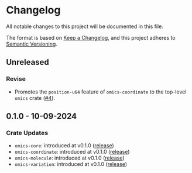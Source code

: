 # Changelog

All notable changes to this project will be documented in this file.

The format is based on [Keep a Changelog](https://keepachangelog.com/en/1.1.0/), and
this project adheres to [Semantic Versioning](https://semver.org/spec/v2.0.0.html).

## Unreleased

### Revise

- Promotes the `position-u64` feature of `omics-coordinate` to the top-level
  `omics` crate ([#4](https://github.com/stjude-rust-labs/omics/pull/4)).

## 0.1.0 - 10-09-2024

### Crate Updates

- `omics-core`: introduced at v0.1.0
  ([release](https://github.com/stjude-rust-labs/omics/releases/tag/omics-core-v0.1.0))
- `omics-coordinate`: introduced at v0.1.0
  ([release](https://github.com/stjude-rust-labs/omics/releases/tag/omics-coordinate-v0.1.0))
- `omics-molecule`: introduced at v0.1.0
  ([release](https://github.com/stjude-rust-labs/omics/releases/tag/omics-molecule-v0.1.0))
- `omics-variation`: introduced at v0.1.0
  ([release](https://github.com/stjude-rust-labs/omics/releases/tag/omics-variation-v0.1.0))

